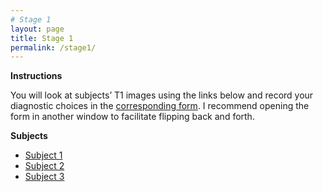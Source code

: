 ```yaml
---
# Stage 1
layout: page
title: Stage 1
permalink: /stage1/
---
```


**Instructions**

You will look at subjects’ T1 images using the links below and record your diagnostic choices in the [corresponding form](https://forms.gle/zgjRw9Q9NjX14agn7).
I recommend opening the form in another window to facilitate flipping back and forth. 

**Subjects**
- [Subject 1](/stages/stage1/subject1.html)
- [Subject 2](/stages/stage1/subject2.html)
- [Subject 3](/stages/stage1/subject3.html)
